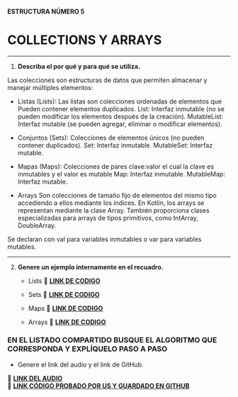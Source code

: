 #### ESTRUCTURA NÚMERO 5  
# COLLECTIONS Y ARRAYS

---

1. **Describa el por qué y para qué se utiliza.**

  Las colecciones son estructuras de datos que permiten almacenar y manejar múltiples elementos:

- Listas (Lists):
  Las listas son colecciones ordenadas de elementos que Pueden contener elementos duplicados.
  List: Interfaz inmutable (no se pueden modificar los elementos después de la creación).
  MutableList: Interfaz mutable (se pueden agregar, eliminar o modificar elementos).

- Conjuntos (Sets):
  Colecciones de elementos únicos (no pueden contener duplicados).
  Set: Interfaz inmutable.
  MutableSet: Interfaz mutable.

- Mapas (Maps):
  Colecciones de pares clave:valor el cual la clave es inmutables y el valor es mutable 
  Map: Interfaz inmutable.
  MutableMap: Interfaz mutable.

- Arrays
  Son colecciones de tamaño fijo de elementos del mismo tipo accediendo a ellos mediante los índices.
  En Kotlin, los arrays se representan mediante la clase Array. También proporciona clases especializadas para arrays de tipos primitivos, como IntArray, DoubleArray.

Se declaran con val para variables inmutables o var para variables mutables.

---
   
2. **Genere un ejemplo internamente en el recuadro.**  

   - Lists
     🔗 **[LINK DE CODIGO](https://pl.kotl.in/2EwVhJZtR?readOnly=true)** 

   - Sets
     🔗 **[LINK DE CODIGO](https://pl.kotl.in/NV_ltqnN2?readOnly=true)** 

   - Maps
     🔗 **[LINK DE CODIGO](https://pl.kotl.in/qKVq4-CA9?readOnly=true)**
     
   - Arrays
     🔗 **[LINK DE CODIGO](https://pl.kotl.in/QHkqg0ItC?readOnly=true)** 
 


### EN EL LISTADO COMPARTIDO BUSQUE EL ALGORITMO QUE CORRESPONDA Y EXPLÍQUELO PASO A PASO  
- Genere el link del audio y el link de GitHub.  

🔗 **[LINK DEL AUDIO]()**  
🔗 **[LINK CÓDIGO PROBADO POR US Y GUARDADO EN GITHUB]()**
